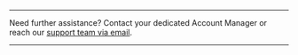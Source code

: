 
___
Need further assistance? Contact your dedicated Account Manager or reach our [support team via email](mailto:support@121.global).
___
